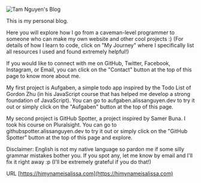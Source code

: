 ![Tam Nguyen's Blog](https://images.unsplash.com/photo-1516557070061-c3d1653fa646?ixlib=rb-1.2.1&ixid=eyJhcHBfaWQiOjEyMDd9&auto=format&fit=crop&w=800&q=60)

This is my personal blog.

Here you will explore how I go from a caveman-level programmer to someone who can make my own website and other cool projects :) (For details of how I learn to code, click on "My Journey" where I specifically list all resources I used and found extremely helpful!)

If you would like to connect with me on GitHub, Twitter, Facebook, Instagram, or Email, you can click on the "Contact" button at the top of this page to know more about me.

My first project is Aufgaben, a simple todo app inspired by the Todo List of Gordon Zhu (in his JavaScript course that has helped me develop a strong foundation of JavaScript). You can go to aufgaben.alissanguyen.dev to try it out or simply click on the "Aufgaben" button at the top of this page.

My second project is GitHub Spotter, a project inspired by Samer Buna. I took his course on Pluralsight. You can go to githubspotter.alissanguyen.dev to try it out or simply click on the "GitHub Spotter" button at the top of this page and explore.

Disclaimer: English is not my native language so pardon me if some silly grammar mistakes bother you. If you spot any, let me know by email and I'll fix it right away :p (I'll be extremely grateful if you do that!)


URL [https://himynameisalissa.com](https://himynameisalissa.com)





